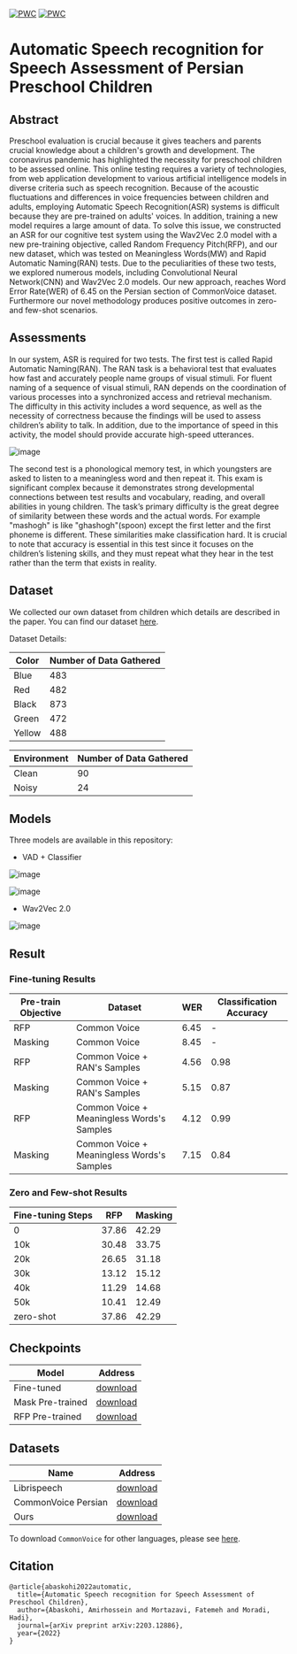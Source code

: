 [![PWC](https://img.shields.io/endpoint.svg?url=https://paperswithcode.com/badge/automatic-speech-recognition-for-speech/speech-recognition-on-common-voice-persian)](https://paperswithcode.com/sota/speech-recognition-on-common-voice-persian?p=automatic-speech-recognition-for-speech) [![PWC](https://img.shields.io/endpoint.svg?url=https://paperswithcode.com/badge/automatic-speech-recognition-for-speech/speech-recognition-on-librispeech-test-clean)](https://paperswithcode.com/sota/speech-recognition-on-librispeech-test-clean?p=automatic-speech-recognition-for-speech)

# Automatic Speech recognition for Speech Assessment of Persian Preschool Children

## Abstract
Preschool evaluation is crucial because it gives teachers and parents crucial knowledge about a children's growth and development. The coronavirus pandemic has highlighted the necessity for preschool children to be assessed online. This online testing requires a variety of technologies, from web application development to various artificial intelligence models in diverse criteria such as speech recognition. Because of the acoustic fluctuations and differences in voice frequencies between children and adults, employing Automatic Speech Recognition(ASR) systems is difficult because they are pre-trained on adults' voices. In addition, training a new model requires a large amount of data. To solve this issue, we constructed an ASR for our cognitive test system using the Wav2Vec 2.0 model with a new pre-training objective, called Random Frequency Pitch(RFP), and our new dataset, which was tested on Meaningless Words(MW) and Rapid Automatic Naming(RAN) tests. Due to the peculiarities of these two tests, we explored numerous models, including Convolutional Neural Network(CNN) and Wav2Vec 2.0 models. Our new approach, reaches Word Error Rate(WER) of 6.45 on the Persian section of CommonVoice dataset. Furthermore our novel methodology produces positive outcomes in zero- and few-shot scenarios.

## Assessments
In our system, ASR is required for two tests. The first test is called Rapid Automatic Naming(RAN). The RAN task is
a behavioral test that evaluates how fast and accurately people name groups of visual stimuli. For fluent naming of
a sequence of visual stimuli, RAN depends on the coordination of various processes into a synchronized access and
retrieval mechanism. The difficulty in this activity includes a word sequence, as well as the necessity of
correctness because the findings will be used to assess children’s ability to talk. In addition, due to the importance of
speed in this activity, the model should provide accurate high-speed utterances.

![image](https://user-images.githubusercontent.com/50926437/156012200-15510ead-f03c-4344-bb6f-10170bc12582.png)

The second test is a phonological memory test, in which youngsters are asked to listen to a meaningless word and
then repeat it. This exam is significant complex because it demonstrates strong developmental connections between
test results and vocabulary, reading, and overall abilities in young children. The task’s primary difficulty is the
great degree of similarity between these words and the actual words. For example "mashogh" is like "ghashogh"(spoon)
except the first letter and the first phoneme is different. These similarities make classification hard. It is crucial to note that accuracy is essential in this test since it focuses on the children’s listening skills, and they must repeat what they hear in the test rather than the term that exists in reality.

## Dataset

We collected our own dataset from children which details are described in the paper. You can find our dataset <a href="https://drive.google.com/file/d/1clQeyxTurtOu7r39q-CmSmHNapwDDE6u/view?usp=sharing">here</a>.

Dataset Details:

| Color      | Number of Data Gathered |
| ----------- | ----------- |
| Blue      | 483       |
| Red   | 482        |
| Black   | 873        |
| Green   | 472        |
| Yellow   | 488        |

| Environment      | Number of Data Gathered |
| ----------- | ----------- |
| Clean      | 90       |
| Noisy   | 24        |

## Models
Three models are available in this repository:
* VAD + Classifier

![image](https://user-images.githubusercontent.com/50926437/156013625-467b48b2-0f9d-4d55-aeb4-ae16e6a141b5.png)

![image](https://user-images.githubusercontent.com/50926437/156013632-2e3e97ae-b867-4f5e-bf09-a1fce7bd821e.png)

* Wav2Vec 2.0

![image](https://user-images.githubusercontent.com/50926437/156013711-dfafdd0d-7670-45a5-bbf2-127fb416f94b.png)

## Result

### Fine-tuning Results
| Pre-train Objective | Dataset | WER | Classification Accuracy |
| --- | --- | --- | --- |
| RFP | Common Voice | 6.45 | - |
| Masking | Common Voice | 8.45 | - |
| RFP | Common Voice + RAN's Samples | 4.56 | 0.98 |
| Masking | Common Voice + RAN's Samples | 5.15 | 0.87 |
| RFP | Common Voice + Meaningless Words's Samples | 4.12 | 0.99 |
| Masking | Common Voice + Meaningless Words's Samples | 7.15 | 0.84 |

### Zero and Few-shot Results
| Fine-tuning Steps | RFP | Masking |
| --- | --- | --- |
| 0 | 37.86 | 42.29 |
| 10k | 30.48 | 33.75 |
| 20k | 26.65 | 31.18 |
| 30k | 13.12 | 15.12 |
| 40k | 11.29 | 14.68 |
| 50k | 10.41 | 12.49 |
| zero-shot | 37.86 | 42.29 |

## Checkpoints
| Model | Address |
| --- | --- |
| Fine-tuned | [download](https://drive.google.com/drive/folders/1-U9-ClJQv0pQuiAfxQp38U4GYs_vhL1R?usp=sharing) |
| Mask Pre-trained | [download](https://drive.google.com/drive/folders/1-3KmmvLi3HtTsZLd5dVA9ZhNhd5PL5T5?usp=sharing) |
| RFP Pre-trained | [download](https://drive.google.com/drive/folders/1-YiTt5KHcGsxircAMm2qcW9T3r2QhmD7?usp=sharing) |

## Datasets
| Name | Address |
| --- | --- |
| Librispeech | [download](https://www.openslr.org/12) |
| CommonVoice Persian | [download](https://voice-prod-bundler-ee1969a6ce8178826482b88e843c335139bd3fb4.s3.amazonaws.com/cv-corpus-7.0-2021-07-21/cv-corpus-7.0-2021-07-21-fa.tar.gz) |
| Ours | [download](https://drive.google.com/file/d/1clQeyxTurtOu7r39q-CmSmHNapwDDE6u/view?usp=sharing) |

To download `CommonVoice` for other languages, please see <a href="https://github.com/huggingface/datasets/blob/master/datasets/common_voice/common_voice.py">here</a>.


## Citation
```
@article{abaskohi2022automatic,
  title={Automatic Speech recognition for Speech Assessment of Preschool Children},
  author={Abaskohi, Amirhossein and Mortazavi, Fatemeh and Moradi, Hadi},
  journal={arXiv preprint arXiv:2203.12886},
  year={2022}
}
```
